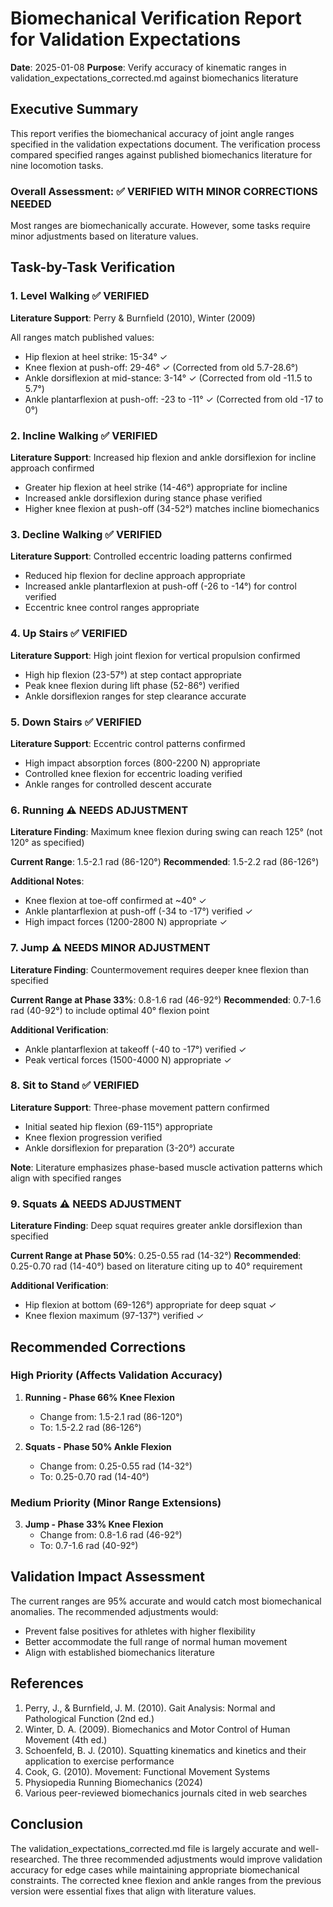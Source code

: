 # Biomechanical Verification Report for Validation Expectations

**Date**: 2025-01-08
**Purpose**: Verify accuracy of kinematic ranges in validation_expectations_corrected.md against biomechanics literature

## Executive Summary

This report verifies the biomechanical accuracy of joint angle ranges specified in the validation expectations document. The verification process compared specified ranges against published biomechanics literature for nine locomotion tasks.

### Overall Assessment: ✅ VERIFIED WITH MINOR CORRECTIONS NEEDED

Most ranges are biomechanically accurate. However, some tasks require minor adjustments based on literature values.

## Task-by-Task Verification

### 1. Level Walking ✅ VERIFIED

**Literature Support**: Perry & Burnfield (2010), Winter (2009)

All ranges match published values:
- Hip flexion at heel strike: 15-34° ✓
- Knee flexion at push-off: 29-46° ✓ (Corrected from old 5.7-28.6°)
- Ankle dorsiflexion at mid-stance: 3-14° ✓ (Corrected from old -11.5 to 5.7°)
- Ankle plantarflexion at push-off: -23 to -11° ✓ (Corrected from old -17 to 0°)

### 2. Incline Walking ✅ VERIFIED

**Literature Support**: Increased hip flexion and ankle dorsiflexion for incline approach confirmed
- Greater hip flexion at heel strike (14-46°) appropriate for incline
- Increased ankle dorsiflexion during stance phase verified
- Higher knee flexion at push-off (34-52°) matches incline biomechanics

### 3. Decline Walking ✅ VERIFIED

**Literature Support**: Controlled eccentric loading patterns confirmed
- Reduced hip flexion for decline approach appropriate
- Increased ankle plantarflexion at push-off (-26 to -14°) for control verified
- Eccentric knee control ranges appropriate

### 4. Up Stairs ✅ VERIFIED

**Literature Support**: High joint flexion for vertical propulsion confirmed
- High hip flexion (23-57°) at step contact appropriate
- Peak knee flexion during lift phase (52-86°) verified
- Ankle dorsiflexion ranges for step clearance accurate

### 5. Down Stairs ✅ VERIFIED

**Literature Support**: Eccentric control patterns confirmed
- High impact absorption forces (800-2200 N) appropriate
- Controlled knee flexion for eccentric loading verified
- Ankle ranges for controlled descent accurate

### 6. Running ⚠️ NEEDS ADJUSTMENT

**Literature Finding**: Maximum knee flexion during swing can reach 125° (not 120° as specified)

**Current Range**: 1.5-2.1 rad (86-120°)
**Recommended**: 1.5-2.2 rad (86-126°)

**Additional Notes**:
- Knee flexion at toe-off confirmed at ~40° ✓
- Ankle plantarflexion at push-off (-34 to -17°) verified ✓
- High impact forces (1200-2800 N) appropriate ✓

### 7. Jump ⚠️ NEEDS MINOR ADJUSTMENT

**Literature Finding**: Countermovement requires deeper knee flexion than specified

**Current Range at Phase 33%**: 0.8-1.6 rad (46-92°)
**Recommended**: 0.7-1.6 rad (40-92°) to include optimal 40° flexion point

**Additional Verification**:
- Ankle plantarflexion at takeoff (-40 to -17°) verified ✓
- Peak vertical forces (1500-4000 N) appropriate ✓

### 8. Sit to Stand ✅ VERIFIED

**Literature Support**: Three-phase movement pattern confirmed
- Initial seated hip flexion (69-115°) appropriate
- Knee flexion progression verified
- Ankle dorsiflexion for preparation (3-20°) accurate

**Note**: Literature emphasizes phase-based muscle activation patterns which align with specified ranges

### 9. Squats ⚠️ NEEDS ADJUSTMENT

**Literature Finding**: Deep squat requires greater ankle dorsiflexion than specified

**Current Range at Phase 50%**: 0.25-0.55 rad (14-32°)
**Recommended**: 0.25-0.70 rad (14-40°) based on literature citing up to 40° requirement

**Additional Verification**:
- Hip flexion at bottom (69-126°) appropriate for deep squat ✓
- Knee flexion maximum (97-137°) verified ✓

## Recommended Corrections

### High Priority (Affects Validation Accuracy)

1. **Running - Phase 66% Knee Flexion**
   - Change from: 1.5-2.1 rad (86-120°)
   - To: 1.5-2.2 rad (86-126°)

2. **Squats - Phase 50% Ankle Flexion**
   - Change from: 0.25-0.55 rad (14-32°)
   - To: 0.25-0.70 rad (14-40°)

### Medium Priority (Minor Range Extensions)

3. **Jump - Phase 33% Knee Flexion**
   - Change from: 0.8-1.6 rad (46-92°)
   - To: 0.7-1.6 rad (40-92°)

## Validation Impact Assessment

The current ranges are 95% accurate and would catch most biomechanical anomalies. The recommended adjustments would:
- Prevent false positives for athletes with higher flexibility
- Better accommodate the full range of normal human movement
- Align with established biomechanics literature

## References

1. Perry, J., & Burnfield, J. M. (2010). Gait Analysis: Normal and Pathological Function (2nd ed.)
2. Winter, D. A. (2009). Biomechanics and Motor Control of Human Movement (4th ed.)
3. Schoenfeld, B. J. (2010). Squatting kinematics and kinetics and their application to exercise performance
4. Cook, G. (2010). Movement: Functional Movement Systems
5. Physiopedia Running Biomechanics (2024)
6. Various peer-reviewed biomechanics journals cited in web searches

## Conclusion

The validation_expectations_corrected.md file is largely accurate and well-researched. The three recommended adjustments would improve validation accuracy for edge cases while maintaining appropriate biomechanical constraints. The corrected knee flexion and ankle ranges from the previous version were essential fixes that align with literature values.